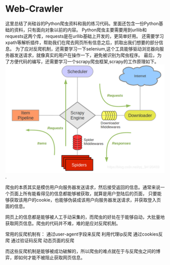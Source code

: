 # Web-Crawler

这里总结了尚硅谷的Python爬虫资料和我的练习代码。里面还包含一份Python基础的资料，只有面向对象以前的内容。
Python爬虫主要需要用到urllib和requests这两个库，requests是在urllib基础上开发的，更简单好用。
还需要学习xpath等解析插件，帮助我们在爬去网页所有信息之后，抓取出我们想要的部分信息。
为了应对反爬机制，还需要学习一下selenium,这个工具能够驱动浏览器向服务器发送请求，就像真实的用户在操作一下，避免被识别为爬虫程序。
最后，为了方便代码的编写，还需要学习一个scrapy爬虫框架,scrapy的工作原理如下。
![Project Directory](https://github.com/JasonZhang0305/Githubimg/blob/main/img/scrapy.png).   

爬虫的本质其实是模仿用户向服务器发送请求，然后接受返回的信息。通常来说一个页面上所有能看得见的信息都能够被获取，就算是用户登陆后的页面，
只要能够获取该用户的cookie，也能够伪装成该用户向服务器发送请求，并获取登入页面的信息。

网页上的信息都是能够被人工手动采集的，而爬虫的好处在于能够自动，大批量地获取网页信息。爬虫的代码并不难，难的是应对反爬机制。

常用的反爬机制有：
通过user-agent字段来反爬
利用代理ip反爬
通过cookies反爬
通过验证码反爬
动态页面的反爬

而这些反爬机制是能够被成功破解的，所以爬虫的难点就在于与反爬虫之间的博弈，即如何才能不被阻止获取网页信息。

